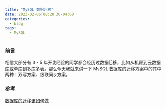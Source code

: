 ```yaml
---
title: "MySQL 数据迁移"
date: 2023-02-06T08:20:30-04:00
categories:
  - blog
tags:
  - MySQL
---
```

### 前言
相信大部分有 3 - 5 年开发经验的同学都会经历过数据迁移，比如从机房到云数据库或单库到多库多表。那么今天我就来讲一下 MsSQL 数据库的迁移方案中的其中两种：双写方案、级联同步方案。


### 参考

[数据库的迁移该如何做](https://time.geekbang.org/column/article/155138)
